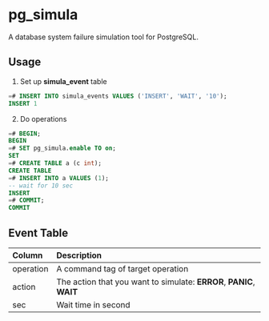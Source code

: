 pg_simula
==========

A database system failure simulation tool for PostgreSQL.

Usage
-----

1. Set up **simula_event** table

```sql
=# INSERT INTO simula_events VALUES ('INSERT', 'WAIT', '10');
INSERT 1 
```

2. Do operations
```sql
=# BEGIN;
BEGIN
=# SET pg_simula.enable TO on;
SET
=# CREATE TABLE a (c int);
CREATE TABLE
=# INSERT INTO a VALUES (1);
-- wait for 10 sec
INSERT
=# COMMIT;
COMMIT
```

Event Table
------------
|Column|Description|
|:-----|:----------|
|operation|A command tag of target operation|
|action|The action that you want to simulate: **ERROR**, **PANIC**, **WAIT**|
|sec|Wait time in second|

